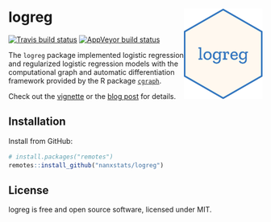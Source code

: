 # logreg  <a href="https://nanx.me/logreg/"><img src="man/figures/logo.png" align="right" height="180" /></a>

[![Travis build status](https://travis-ci.org/nanxstats/logreg.svg?branch=master)](https://travis-ci.org/nanxstats/logreg)
[![AppVeyor build status](https://ci.appveyor.com/api/projects/status/github/nanxstats/logreg?branch=master&svg=true)](https://ci.appveyor.com/project/nanxstats/logreg)

The `logreg` package implemented logistic regression and regularized logistic regression models with the computational graph and automatic differentiation framework provided by the R package [`cgraph`](https://github.com/triepels/cgraph).

Check out the [vignette](https://nanx.me/logreg/articles/logreg.html) or the [blog post](https://nanx.me/blog/post/cgraph-logreg/) for details.

## Installation

Install from GitHub:

```r
# install.packages("remotes")
remotes::install_github("nanxstats/logreg")
```

## License

logreg is free and open source software, licensed under MIT.
